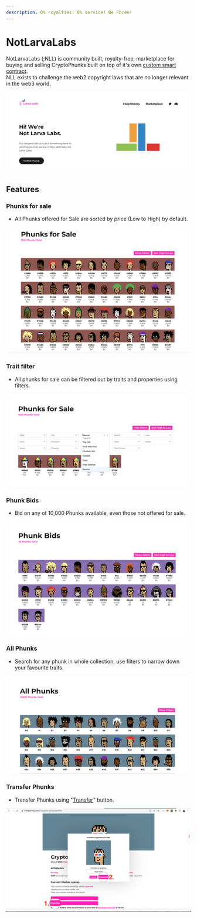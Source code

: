 ```yaml
---
description: 0% royalties! 0% service! Be Phree!
---
```


# NotLarvaLabs

NotLarvaLabs (;NLL) is community built, royalty-free, marketplace for buying and selling CryptoPhunks built on top of it's own [custom smart contract](https://etherscan.io/address/0xd6c037bE7FA60587e174db7A6710f7635d2971e7#code). \
NLL exists to challenge the web2 copyright laws that are no longer relevant in the web3 world.

![FAQ](<../.gitbook/assets/Bildschirmfoto 2022-03-10 um 16.58.33.png>)

## Features

### Phunks for sale

* All Phunks offered for Sale are sorted by price (Low to High) by default.&#x20;

![VIEW FOR SALE](<../.gitbook/assets/Bildschirmfoto 2022-03-10 um 16.39.06.png>)

### Trait filter

* All phunks for sale can be filtered out by traits and properties using filters.

![TRAIT FILTER](<../.gitbook/assets/Bildschirmfoto 2022-03-10 um 16.40.16.png>)

### **Phunk Bids**

* Bid on any of 10,000 Phunks available, even those not offered for sale.

![VIEW BIDS](<../.gitbook/assets/Bildschirmfoto 2022-03-10 um 16.40.42.png>)

### All Phunks

* Search for any phunk in whole collection, use filters to narrow down your favourite traits.&#x20;

![VIEW ALL](<../.gitbook/assets/Bildschirmfoto 2022-03-10 um 16.41.05.png>)

### Transfer Phunks

* Transfer Phunks using "[Transfer](https://phunks.gitbook.io/knowledge-base/NLL/tutorials#transfer-phunk)" button.&#x20;

![HOW TO TRANSFER A PHUNK](<../.gitbook/assets/Screen Shot 2022-03-16 at 14.12.52.png>)

